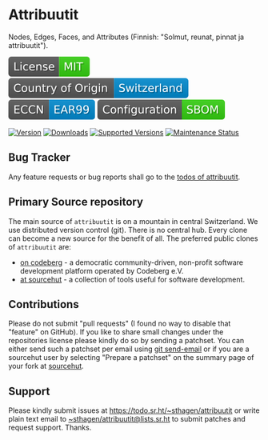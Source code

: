 # Attribuutit

Nodes, Edges, Faces, and Attributes (Finnish: "Solmut, reunat, pinnat ja attribuutit").

[![license](badges/license-spdx-mit.svg)](https://git.sr.ht/~sthagen/attribuutitNAME/tree/default/item/LICENSE)
[![Country of Origin](badges/country-of-origin-name-switzerland-neutral.svg)](https://git.sr.ht/~sthagen/attribuutitNAME/tree/default/item/COUNTRY-OF-ORIGIN)
[![Export Classification Control Number (ECCN)](badges/export-control-classification-number_eccn-ear99-neutral.svg)](https://git.sr.ht/~sthagen/attribuutitNAME/tree/default/item/EXPORT-CONTROL-CLASSIFICATION-NUMBER)
[![Configuration](badges/configuration-sbom.svg)](third-party/index.html)

[![Version](https://img.shields.io/pypi/v/attribuutitNAME.svg?style=flat)](https://pypi.python.org/pypi/attribuutitNAME/)
[![Downloads](https://static.pepy.tech/badge/attribuutitNAME/month)](https://pepy.tech/project/attribuutitNAME)
[![Supported Versions](https://img.shields.io/pypi/pyversions/attribuutitNAME.svg?style=flat)](https://pypi.python.org/pypi/attribuutitNAME/)
[![Maintenance Status](https://img.shields.io/github/commit-activity/y/sthagen/attribuutitNAME.svg?style=flat)](https://git.sr.ht/~sthagen/attribuutitNAME/log)

## Bug Tracker

Any feature requests or bug reports shall go to the [todos of attribuutit](https://todo.sr.ht/~sthagen/attribuutit).

## Primary Source repository

The main source of `attribuutit` is on a mountain in central Switzerland.
We use distributed version control (git).
There is no central hub.
Every clone can become a new source for the benefit of all.
The preferred public clones of `attribuutit` are:

* [on codeberg](https://codeberg.org/sthagen/attribuutit) - a democratic community-driven, non-profit software development platform operated by Codeberg e.V.
* [at sourcehut](https://git.sr.ht/~sthagen/attribuutit) - a collection of tools useful for software development.

## Contributions

Please do not submit "pull requests" (I found no way to disable that "feature" on GitHub).
If you like to share small changes under the repositories license please kindly do so by sending a patchset.
You can either send such a patchset per email using [git send-email](https://git-send-email.io) or 
if you are a sourcehut user by selecting "Prepare a patchset" on the summary page of your fork at [sourcehut](https://git.sr.ht/).

## Support

Please kindly submit issues at <https://todo.sr.ht/~sthagen/attribuutit> or write plain text email to <~sthagen/attribuutit@lists.sr.ht> to submit patches and request support. Thanks.
